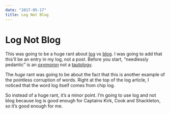 ```yaml
---
date: "2017-05-17"
title: Log Not Blog
---
```


Log Not Blog
============

This was going to be a huge rant about
[log](https://en.wikipedia.org/wiki/Logbook) vs
[blog](https://en.wikipedia.org/wiki/Blog). I was going to add that this’ll be
an entry in my log, not a post. Before you start, “needlessly pedantic” is an
[oxymoron](https://en.wikipedia.org/wiki/Oxymoron) not a
[tautology](https://en.wikipedia.org/wiki/Tautology_(rhetoric)).

The *huge* rant was going to be about the fact that this is another example of
the pointless corruption of words. Right at the top of the log article, I
noticed that the word log itself comes from chip log.

So instead of a huge rant, it’s a minor point. I’m going to use log and not blog
because log is good enough for Captains Kirk, Cook and Shackleton, so it’s good
enough for me.
